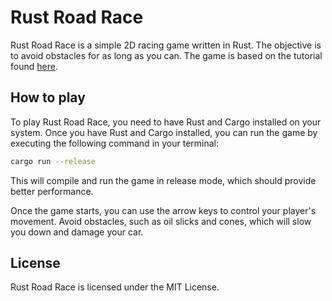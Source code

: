 # Rust Road Race

Rust Road Race is a simple 2D racing game written in Rust. The objective is to avoid obstacles for as long as you can. The game is based on the tutorial found [here](https://github.com/CleanCut/rusty_engine).


## How to play

To play Rust Road Race, you need to have Rust and Cargo installed on your system. Once you have Rust and Cargo installed, you can run the game by executing the following command in your terminal:

```bash
cargo run --release
```

This will compile and run the game in release mode, which should provide better performance.

Once the game starts, you can use the arrow keys to control your player's movement. Avoid obstacles, such as oil slicks and cones, which will slow you down and damage your car.

## License

Rust Road Race is licensed under the MIT License.
